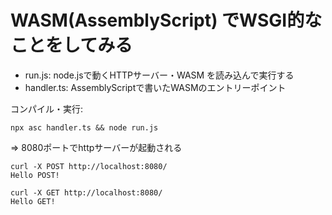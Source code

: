 # WASM(AssemblyScript) でWSGI的なことをしてみる

- run.js: node.jsで動くHTTPサーバー・WASM を読み込んで実行する
- handler.ts: AssemblyScriptで書いたWASMのエントリーポイント

コンパイル・実行:

```shell
npx asc handler.ts && node run.js
```

=> 8080ポートでhttpサーバーが起動される

```shell
curl -X POST http://localhost:8080/
Hello POST!
```

```shell
curl -X GET http://localhost:8080/
Hello GET!
```
